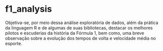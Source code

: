 # f1_analysis
Objetiva-se, por meio dessa análise exploratória de dados, além da prática da linguagem R e de algumas de suas bibliotecas, destacar os melhores pilotos e escuderias da história da Fórmula 1, bem como, uma breve observação sobre a evolução dos tempos de volta e velocidade média no esporte.

